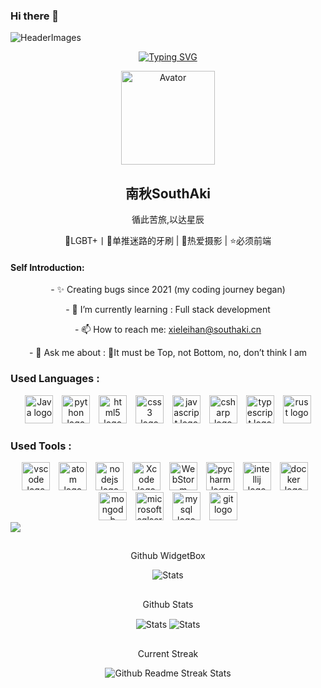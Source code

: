 <!--

### Hi there 👋
**xieleihan/xieleihan** is a ✨ _special_ ✨ repository because its `README.md` (this file) appears on your GitHub profile.

Here are some ideas to get you started:

- 🔭 I’m currently working on ...
- 🌱 I’m currently learning ...
- 👯 I’m looking to collaborate on ...
- 🤔 I’m looking for help with ...
- 💬 Ask me about ...
- 📫 How to reach me: ...
- 😄 Pronouns: ...
- ⚡ Fun fact: ...
-->

### Hi there 👋

![HeaderImages](https://user-images.githubusercontent.com/74038190/225813708-98b745f2-7d22-48cf-9150-083f1b00d6c9.gif)

<div align="center">
 <a href="https://git.io/typing-svg"><img src="https://readme-typing-svg.demolab.com?font=JetBrains+Mono&pause=1000&color=F70000&center=true&vCenter=true&random=false&width=435&separator=%3C&lines=console.log(%22Hello+World%22);%3C%E6%AC%A2%E8%BF%8E%E5%8F%91%E7%8E%B0%E6%88%91%E7%9A%84%E5%B0%8F%E4%B8%96%E7%95%8C%E5%96%B5%3CThe+quick+brown+fox+jumps+over+the+lazy+dog" alt="Typing SVG" /></a>
</div>

<!--
头像
-->

<p align="center">
 <img width="150px" src="https://avatars.githubusercontent.com/u/57227318?v=4" align="center" alt="Avator" />
 <h2 align="center">
   <a>
     南秋SouthAki
   </a>
 </h2>
 <p align="center"> 循此苦旅,以达星辰 </p>
 <p align="center"> 🌈LGBT+丨💖单推迷路的牙刷 | 🎉热爱摄影 | ⭐必须前端
 </p>
</p>
<h4 align="left">Self Introduction:</h4>
<div align="center">
    <p>- ✨ Creating bugs since 2021 (my coding journey began)</p>
    <p>- 🌱 I’m currently learning : Full stack development</p>
    <p>- 📫 How to reach me: <a href="https://mail.google.com">xieleihan@southaki.cn</a></p>
    <p>- 💬 Ask me about : 🌈It must be Top, not Bottom, no, don’t think I am</p>
</div>
<h3 align="left">Used Languages :</h3>
<div align="center">
    <img src="https://fastly.jsdelivr.net/gh/devicons/devicon/icons/java/java-original.svg" height="45" alt="Java logo"  />
    <img width="6" />
  <img src="https://fastly.jsdelivr.net/gh/devicons/devicon/icons/python/python-original.svg" height="45" alt="python logo"  />
  <img width="6" />
  <img src="https://fastly.jsdelivr.net/gh/devicons/devicon/icons/html5/html5-original.svg" height="45" alt="html5 logo"  />
  <img width="6" />
  <img src="https://fastly.jsdelivr.net/gh/devicons/devicon/icons/css3/css3-original.svg" height="45" alt="css3 logo"  />
  <img width="6" />
  <img src="https://fastly.jsdelivr.net/gh/devicons/devicon/icons/javascript/javascript-original.svg" height="45" alt="javascript logo"  />
  <img width="6" />
  <img src="https://fastly.jsdelivr.net/gh/devicons/devicon/icons/csharp/csharp-original.svg" height="45" alt="csharp logo"  />
  <img width="6" />
  <img src="https://fastly.jsdelivr.net/gh/devicons/devicon/icons/typescript/typescript-original.svg" height="45" alt="typescript logo" />
  <img width="6" />
  <img src="https://fastly.jsdelivr.net/gh/devicons/devicon/icons/rust/rust-original.svg" height="45" alt="rust logo" />
</div>

###

<h3 align="left">Used Tools :</h3>
<div align="center">
  <img src="https://fastly.jsdelivr.net/gh/devicons/devicon/icons/vscode/vscode-original.svg" height="45" alt="vscode logo"  />
  <img width="6" />
  <img src="https://fastly.jsdelivr.net/gh/devicons/devicon/icons/atom/atom-original.svg" height="45" alt="atom logo"  />
  <img width="6" />
  <img src="https://fastly.jsdelivr.net/gh/devicons/devicon/icons/nodejs/nodejs-original.svg" height="45" alt="nodejs logo" />
  <img width="6" />
  <img src="https://fastly.jsdelivr.net/gh/devicons/devicon/icons/xcode/xcode-original.svg" height="45" alt="Xcode logo" />
  <img width="6" />
  <img src="https://fastly.jsdelivr.net/gh/devicons/devicon/icons/webstorm/webstorm-original.svg" height="45" alt="WebStorm logo" />
  <img width="6" />
  <img src="https://fastly.jsdelivr.net/gh/devicons/devicon/icons/pycharm/pycharm-original.svg" height="45" alt="pycharm logo"  />
  <img width="6" />
  <img src="https://fastly.jsdelivr.net/gh/devicons/devicon/icons/intellij/intellij-original.svg" height="45" alt="intellij logo"  />
  <img width="6" />
  <img src="https://fastly.jsdelivr.net/gh/devicons/devicon/icons/docker/docker-original.svg" height="45" alt="docker logo"  />
  <img width="6" />
  <img src="https://fastly.jsdelivr.net/gh/devicons/devicon/icons/mongodb/mongodb-original.svg" height="45" alt="mongodb logo"  />
  <img width="6" />
  <img src="https://fastly.jsdelivr.net/gh/devicons/devicon/icons/microsoftsqlserver/microsoftsqlserver-plain.svg" height="45" alt="microsoftsqlserver logo"  />
  <img width="6" />
  <img src="https://fastly.jsdelivr.net/gh/devicons/devicon/icons/mysql/mysql-original.svg" height="45" alt="mysql logo"  />
  <img width="6" />
  <img src="https://fastly.jsdelivr.net/gh/devicons/devicon/icons/git/git-original.svg" height="45" alt="git logo"  />
</div>

<!-- Quotes 名人名言 -->
<div><img src="https://quotes-github-readme.vercel.app/api?type=horizontal&theme=dark" /><br/></div>


<!--
Github WidgetBox
-->
<p align="center">
 <h2 align="center">
 </h2>
 <p align="center">
  Github WidgetBox
 </p>
</p>

<p align="center">
 <img src="https://github-widgetbox.vercel.app/api/profile?username=xieleihan&data=followers,repositories,stars,commits" align="center" alt="Stats" />
</p>

<!--
Github Stats
-->
<p align="center">
 <h2 align="center">
 </h2>
 <p align="center">
  Github Stats
 </p>
</p>

<p align="center">
 <img src="https://github-readme-stats.vercel.app/api?username=xieleihan&count_private=true&show_icons=true&line_height=46" align="center" alt="Stats" />
 <img src="https://github-contribution-stats.vercel.app/api/?username=xieleihan" align="center" alt="Stats" />
</p>

<!--
Current Streak
-->
<p align="center">
 <h2 align="center">
 </h2>
 <p align="center">
  Current Streak
 </p>
</p>
<p align="center">
<img src="https://streak-stats.demolab.com/?user=xieleihan" align="center" alt="Github Readme Streak Stats" />
</p>

